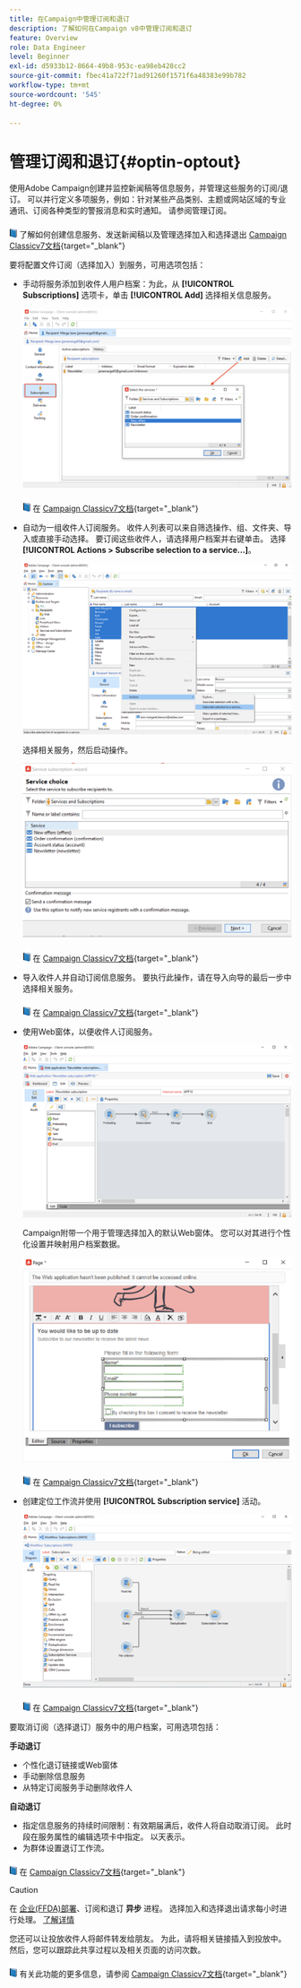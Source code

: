 ```yaml
---
title: 在Campaign中管理订阅和退订
description: 了解如何在Campaign v8中管理订阅和退订
feature: Overview
role: Data Engineer
level: Beginner
exl-id: d5933b12-8664-49b8-953c-ea98eb428cc2
source-git-commit: fbec41a722f71ad91260f1571f6a48383e99b782
workflow-type: tm+mt
source-wordcount: '545'
ht-degree: 0%

---
```


# 管理订阅和退订{#optin-optout}

使用Adobe Campaign创建并监控新闻稿等信息服务，并管理这些服务的订阅/退订。 可以并行定义多项服务，例如：针对某些产品类别、主题或网站区域的专业通讯、订阅各种类型的警报消息和实时通知。 请参阅管理订阅。

![](../assets/do-not-localize/book.png) 了解如何创建信息服务、发送新闻稿以及管理选择加入和选择退出 [Campaign Classicv7文档](https://experienceleague.adobe.com/docs/campaign-classic/using/sending-messages/subscriptions-and-referrals/managing-subscriptions.html){target=&quot;_blank&quot;}

要将配置文件订阅（选择加入）到服务，可用选项包括：

* 手动将服务添加到收件人用户档案：为此，从 **[!UICONTROL Subscriptions]** 选项卡，单击 **[!UICONTROL Add]** 选择相关信息服务。

   ![](assets/subscribe-to-a-service.png)

   ![](../assets/do-not-localize/book.png) 在 [Campaign Classicv7文档](https://experienceleague.adobe.com/docs/campaign-classic/using/getting-started/profile-management/editing-a-profile.html?lang=en#deliveries-tab){target=&quot;_blank&quot;}

* 自动为一组收件人订阅服务。 收件人列表可以来自筛选操作、组、文件夹、导入或直接手动选择。 要订阅这些收件人，请选择用户档案并右键单击。 选择 **[!UICONTROL Actions > Subscribe selection to a service...]**。

   ![](assets/subscribe-selection.png)

   选择相关服务，然后启动操作。

   ![](assets/subscribe-confirm.png)

   ![](../assets/do-not-localize/book.png) 在 [Campaign Classicv7文档](https://experienceleague.adobe.com/docs/campaign-classic/using/getting-started/profile-management/editing-a-profile.html?lang=en#deliveries-tab){target=&quot;_blank&quot;}


* 导入收件人并自动订阅信息服务。 要执行此操作，请在导入向导的最后一步中选择相关服务。

   ![](../assets/do-not-localize/book.png) 在 [Campaign Classicv7文档](https://experienceleague.adobe.com/docs/campaign-classic/using/getting-started/importing-and-exporting-data/generic-imports-exports/executing-import-jobs.html?lang=en#step-5---additional-step-when-importing-recipients){target=&quot;_blank&quot;}

* 使用Web窗体，以便收件人订阅服务。

   ![](assets/opt-in-webapp.png)

   Campaign附带一个用于管理选择加入的默认Web窗体。 您可以对其进行个性化设置并映射用户档案数据。

   ![](assets/web-app.png)

   ![](../assets/do-not-localize/book.png) 在 [Campaign Classicv7文档](https://experienceleague.adobe.com/docs/campaign-classic/using/designing-content/web-forms/use-cases--web-forms.html?lang=en#create-a-subscription--form-with-double-opt-in){target=&quot;_blank&quot;}


* 创建定位工作流并使用 **[!UICONTROL Subscription service]** 活动。

   ![](assets/wf-subscription.png)

   ![](../assets/do-not-localize/book.png) 在 [Campaign Classicv7文档](https://experienceleague.adobe.com/docs/campaign-classic/using/automating-with-workflows/targeting-activities/subscription-services.html?lang=en#example--subscribe-a-list-of-recipients-to-a-newsletter){target=&quot;_blank&quot;}

要取消订阅（选择退订）服务中的用户档案，可用选项包括：

**手动退订**

* 个性化退订链接或Web窗体
* 手动删除信息服务
* 从特定订阅服务手动删除收件人

**自动退订**

* 指定信息服务的持续时间限制：有效期届满后，收件人将自动取消订阅。 此时段在服务属性的编辑选项卡中指定。 以天表示。
* 为群体设置退订工作流。

![](../assets/do-not-localize/book.png) 在 [Campaign Classicv7文档](https://experienceleague.adobe.com/docs/campaign-classic/using/sending-messages/subscriptions-and-referrals/managing-subscriptions.html?lang=en#unsubscribing-a-recipient-from-a-service){target=&quot;_blank&quot;}


>[!CAUTION]
>
>在 [企业(FFDA)部署](../architecture/enterprise-deployment.md)、订阅和退订 **异步** 进程。 选择加入和选择退出请求每小时进行处理。 [了解详情](../architecture/new-apis.md#sub-apis)

您还可以让投放收件人将邮件转发给朋友。 为此，请将相关链接插入到投放中。 然后，您可以跟踪此共享过程以及相关页面的访问次数。

![](../assets/do-not-localize/book.png) 有关此功能的更多信息，请参阅 [Campaign Classicv7文档](https://experienceleague.adobe.com/docs/campaign-classic/using/sending-messages/subscriptions-and-referrals/viral-and-social-marketing.html?lang=en#viral-marketing--forward-to-a-friend){target=&quot;_blank&quot;}
